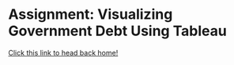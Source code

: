 # Assignment: Visualizing Government Debt Using Tableau



[Click this link to head back home!](/README.md)
